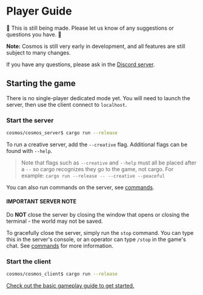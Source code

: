 # Player Guide

🚧 This is still being made. Please let us know of any suggestions or questions you have. 🚧

**Note:** Cosmos is still very early in development, and all features are still subject to many changes.

If you have any questions, please ask in the [Discord server](https://discord.gg/VeuqvnxsZb).

## Starting the game

There is no single-player dedicated mode yet. You will need to launch the server, then use the client connect
to `localhost`.

### Start the server

```sh
cosmos/cosmos_server$ cargo run --release
```

To run a creative server, add the `--creative` flag. Additional flags can be found with `--help`.

> Note that flags such as `--creative` and `--help` must all be placed after a `--` so cargo recognizes they go to the game, not cargo.
> For example: `cargo run --release -- --creative --peaceful`

You can also run commands on the server, see [commands](./guides/commands.md).

#### IMPORTANT SERVER NOTE

Do **NOT** close the server by closing the window that opens or closing the terminal - the world may not be saved.

To gracefully close the server, simply run the `stop` command. You can type this in the server's console, or an operator can type
`/stop` in the game's chat. See [commands](./guides/commands.md) for more information.

### Start the client

```sh
cosmos/cosmos_client$ cargo run --release
```

[Check out the basic gameplay guide to get started.](./guides/gameplay.md)
